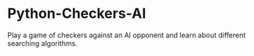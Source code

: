 # Python-Checkers-AI
Play a game of checkers against an AI opponent and learn about different searching algorithms.
